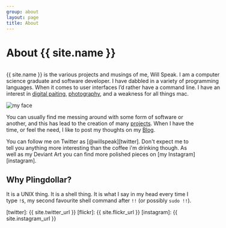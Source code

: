 ```yaml
---
group: about
layout: page
title: About
---
```


# About {{ site.name }}

<div>
<p style="float: left; width: 600px;">
{{ site.name }} is the various projects and musings of me, Will Speak. I am a computer science graduate and software developer. I have dabbled in a variety of programming languages. When it comes to user interfaces I’d rather have a command line. I have an interest in
<a href="{{ site.deviant_url }}">digital paiting</a>, <a href="{{ site.flickr_url }}" alt="My Flickr Site">photography</a>, and a weakness for all things mac.
</p>
<img class="avatar" src="img/avatar.jpg" alt="my face" />
<br style="clear: both;" />
</div>

You can usually find me messing around with some form of software or another, and this has lead to the creation of many [projects](/projects.html). When I have the time, or feel the need, I like to post my thoughts on my [Blog][blog].

You can follow me on Twitter as [@willspeak][twitter]. Don't expect me
to tell you anything more interesting than the coffee i'm drinking
though. As well as my Deviant Art you can find more polished pieces on [my Instagram][instagram].

## Why Plingdollar?

It is a UNIX thing. It is a shell thing. It is what I say in my head every time I type `!$`, my second favourite shell command after `!!` (or possibly `sudo !!`).

[blog]: /blog.html
[twitter]: {{ site.twitter_url }}
[flickr]: {{ site.flickr_url }}
[instagram]: {{ site.instagram_url }}
